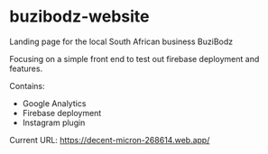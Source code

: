 # buzibodz-website
Landing page for the local South African business BuziBodz

Focusing on a simple front end to test out firebase deployment and features.

Contains:
- Google Analytics
- Firebase deployment
- Instagram plugin

Current URL: https://decent-micron-268614.web.app/
